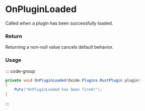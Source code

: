 # OnPluginLoaded
<Badge type="info" text="Engine"/><Badge type="danger" text="Carbon Compatible"/><Badge type="warning" text="Oxide Compatible"/>
Called when a plugin has been successfully loaded.

### Return
Returning a non-null value cancels default behavior.

### Usage
::: code-group
```csharp [Example]
private void OnPluginLoaded(Oxide.Plugins.RustPlugin plugin)
{
	Puts("OnPluginLoaded has been fired!");
}
```
:::
